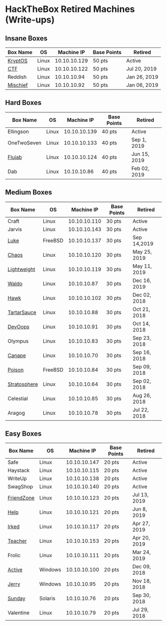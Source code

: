 # HackTheBox Retired Machines (Write-ups)

## Insane Boxes
Box Name | OS | Machine IP | Base Points | Retired
--- | --- | --- | --- | ---
[KryptOS](https://github.com/jebidiah-anthony/htb_luke) | Linux | 10.10.10.129 | 50 pts | Active
[CTF](https://github.com/jebidiah-anthony/htb_ctf) | Linux | 10.10.10.122 | 50 pts | Jul 20, 2019
Reddish | Linux | 10.10.10.94 | 50 pts | Jan 26, 2019
[Mischief](https://hackedthebox.wordpress.com/htb-mischief/) | Linux | 10.10.10.92 | 50 pts | Jan 06, 2019

## Hard Boxes
Box Name | OS | Machine IP | Base Points | Retired
--- | --- | --- | --- | ---
Ellingson | Linux | 10.10.10.139 | 40 pts | Active
OneTwoSeven | Linux | 10.10.10.133 | 40 pts | Sep 1, 2019
[Flujab](https://github.com/jebidiah-anthony/htb_flujab) | Linux | 10.10.10.124 | 40 pts | Jun 15, 2019
Dab | Linux | 10.10.10.86 | 40 pts | Feb 02, 2019

## Medium Boxes
Box Name | OS | Machine IP | Base Points | Retired
--- | --- | --- | --- | ---
Craft | Linux | 10.10.10.110 | 30 pts | Active
Jarvis | Linux | 10.10.10.143 | 30 pts | Active
[Luke](https://github.com/jebidiah-anthony/htb_luke) | FreeBSD | 10.10.10.137 | 30 pts | Sep 14,2019
[Chaos](https://github.com/jebidiah-anthony/htb_chaos) | Linux | 10.10.10.120 | 30 pts | May 25, 2019
[Lightweight](https://github.com/jebidiah-anthony/htb_lightweight) | Linux | 10.10.10.119 | 30 pts | May 11, 2019
[Waldo](https://hackedthebox.wordpress.com/htb-waldo/) | Linux | 10.10.10.87 | 30 pts | Dec 16, 2019
[Hawk](https://hackedthebox.wordpress.com/htb-hawk/) | Linux | 10.10.10.102 | 30 pts | Dec 02, 2018
[TartarSauce](https://hackedthebox.wordpress.com/htb-tartarsauce/) | Linux | 10.10.10.88 | 30 pts | Oct 21, 2018
[DevOops](https://hackedthebox.wordpress.com/htb-dev0ops/) | Linux | 10.10.10.91 | 30 pts | Oct 14, 2018
Olympus | Linux | 10.10.10.83 | 30 pts | Sep 23, 2018
[Canape](https://hackedthebox.wordpress.com/htb-canape/) | Linux | 10.10.10.70 | 30 pts | Sep 16, 2018
[Poison](https://hackedthebox.wordpress.com/htb-poison/) | FreeBSD | 10.10.10.84 | 30 pts | Sep 09, 2018
[Stratosphere](https://hackedthebox.wordpress.com/htb-stratosphere/) | Linux | 10.10.10.64  | 30 pts | Sep 02, 2018
Celestial | Linux | 10.10.10.85 | 30 pts | Aug 26, 2018
Aragog | Linux | 10.10.10.78 | 30 pts | Jul 22, 2018

## Easy Boxes
Box Name | OS | Machine IP | Base Points | Retired
--- | --- | --- | --- | ---
Safe | Linux | 10.10.10.147 | 20 pts | Active
Haystack | Linux | 10.10.10.115 | 20 pts | Active
WriteUp | Linux | 10.10.10.138 | 20 pts | Active
SwagShop | Linux | 10.10.10.140 | 20 pts | Active
[FriendZone](https://github.com/jebidiah-anthony/htb_friendzone) | Linux | 10.10.10.123 | 20 pts | Jul 13, 2019
[Help](https://github.com/jebidiah-anthony/htb_help) | Linux | 10.10.10.121 | 20 pts | Jun 8, 2019
[Irked](https://github.com/jebidiah-anthony/htb_irked) | Linux | 10.10.10.117 | 20 pts | Apr 27, 2019
[Teacher](https://github.com/jebidiah-anthony/htb_teacher) | Linux | 10.10.10.153 | 20 pts | Apr 20, 2019
Frolic | Linux | 10.10.10.111 | 20 pts | Mar 24, 2019
[Active](https://hackedthebox.wordpress.com/htb-active/) | Windows | 10.10.10.100 | 20 pts | Dec 09, 2018
[Jerry](https://hackedthebox.wordpress.com/htb-jerry/) | Windows | 10.10.10.95 | 20 pts | Nov 18, 2018
[Sunday](https://hackedthebox.wordpress.com/htb-sunday/) | Solaris | 10.10.10.76 | 20 pts | Sep 30, 2018
Valentine | Linux | 10.10.10.79 | 20 pts | Jul 29, 2018
